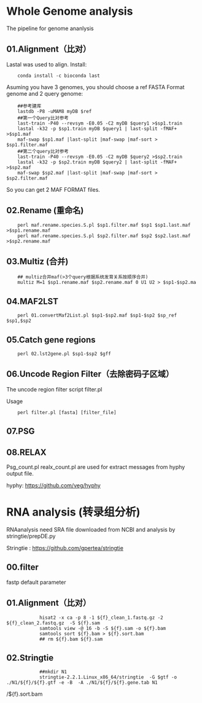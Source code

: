 # Whole Genome analysis

The pipeline for genome ananlysis

## 01.Alignment（比对）

Lastal was used to align. Install:

        conda install -c bioconda last
        
Asuming you have 3 genomes, you should choose a ref FASTA Format genome and 2 query genome:

        ##参考建库
        lastdb -P8 -uMAM8 myDB $ref
        ##第一个Query比对参考
        last-train -P40 --revsym -E0.05 -C2 myDB $query1 >$sp1.train
        lastal -k32 -p $sp1.train myDB $query1 | last-split -fMAF+ >$sp1.maf
        maf-swap $sp1.maf |last-split |maf-swap |maf-sort > $sp1.filter.maf
        ##第二个query比对参考
        last-train -P40 --revsym -E0.05 -C2 myDB $query2 >$sp2.train
        lastal -k32 -p $sp2.train myDB $query2 | last-split -fMAF+ >$sp2.maf
        maf-swap $sp2.maf |last-split |maf-swap |maf-sort > $sp2.filter.maf
        
So you can get 2 MAF FORMAT files.

## 02.Rename (重命名)
        
        perl maf.rename.species.S.pl $sp1.filter.maf $sp1 $sp1.last.maf >$sp1.rename.maf
        perl maf.rename.species.S.pl $sp2.filter.maf $sp2 $sp2.last.maf >$sp2.rename.maf
               
## 03.Multiz (合并)

        ## multiz合并maf(>3个query根据系统发育关系按顺序合并)
        multiz M=1 $sp1.rename.maf $sp2.rename.maf 0 U1 U2 > $sp1-$sp2.ma        

## 04.MAF2LST

        perl 01.convertMaf2List.pl $sp1-$sp2.maf $sp1-$sp2 $sp_ref $sp1,$sp2

## 05.Catch gene regions

        perl 02.lst2gene.pl $sp1-$sp2 $gff

## 06.Uncode Region Filter（去除密码子区域）
The uncode region filter script filter.pl

Usage 

        perl filter.pl [fasta] [filter_file]

## 07.PSG

## 08.RELAX

Psg_count.pl realx_count.pl are used for extract messages from hyphy output file.

hyphy: https://github.com/veg/hyphy

 #  RNA analysis (转录组分析)
 
 RNAanalysis need SRA file downloaded from NCBI and analysis by stringtie/prepDE.py
 
 Stringtie : https://github.com/gpertea/stringtie
 
 ## 00.filter
 fastp default parameter
 ## 01.Alignment（比对）

                hisat2 -x ca -p 8 -1 ${f}_clean_1.fastq.gz -2 ${f}_clean_2.fastq.gz  -S ${f}.sam
                samtools view -@ 16 -b -S ${f}.sam -o ${f}.bam
                samtools sort ${f}.bam > ${f}.sort.bam
                ## rm ${f}.bam ${f}.sam 
                 
 ## 02.Stringtie

                ##mkdir N1
                stringtie-2.2.1.Linux_x86_64/stringtie  -G $gtf -o ./N1/${f}/${f}.gtf -e -B  -A ./N1/${f}/${f}.gene.tab N1
/${f}.sort.bam

